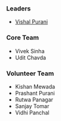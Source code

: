 ### Leaders
* [Vishal Purani](mailto:Vishal.purani@owasp.org)

### Core Team
* Vivek Sinha
* Udit Chavda

### Volunteer Team
* Kishan Mewada
* Prashant Purani
* Rutwa Panagar
* Sanjay Tomar
* Vidhi Panchal

